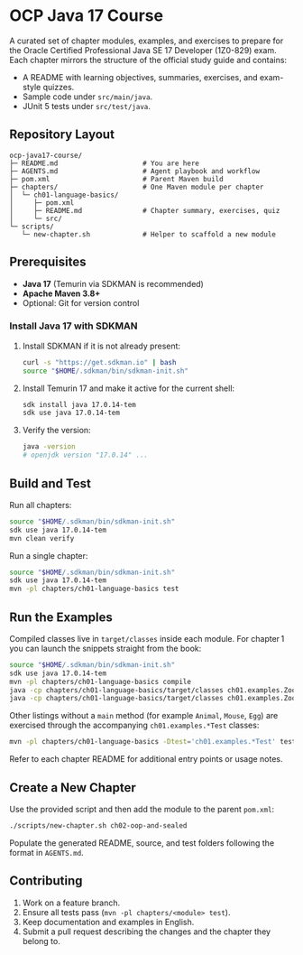 # OCP Java 17 Course

A curated set of chapter modules, examples, and exercises to prepare for the Oracle Certified Professional Java SE 17 Developer (1Z0-829) exam. Each chapter mirrors the structure of the official study guide and contains:

- A README with learning objectives, summaries, exercises, and exam-style quizzes.
- Sample code under `src/main/java`.
- JUnit 5 tests under `src/test/java`.

## Repository Layout
```
ocp-java17-course/
├─ README.md                     # You are here
├─ AGENTS.md                     # Agent playbook and workflow
├─ pom.xml                       # Parent Maven build
├─ chapters/                     # One Maven module per chapter
│  └─ ch01-language-basics/
│     ├─ pom.xml
│     ├─ README.md               # Chapter summary, exercises, quiz
│     └─ src/
└─ scripts/
   └─ new-chapter.sh             # Helper to scaffold a new module
```

## Prerequisites
- **Java 17** (Temurin via SDKMAN is recommended)
- **Apache Maven 3.8+**
- Optional: Git for version control

### Install Java 17 with SDKMAN
1. Install SDKMAN if it is not already present:
   ```bash
   curl -s "https://get.sdkman.io" | bash
   source "$HOME/.sdkman/bin/sdkman-init.sh"
   ```
2. Install Temurin 17 and make it active for the current shell:
   ```bash
   sdk install java 17.0.14-tem
   sdk use java 17.0.14-tem
   ```
3. Verify the version:
   ```bash
   java -version
   # openjdk version "17.0.14" ...
   ```

## Build and Test
Run all chapters:
```bash
source "$HOME/.sdkman/bin/sdkman-init.sh"
sdk use java 17.0.14-tem
mvn clean verify
```

Run a single chapter:
```bash
source "$HOME/.sdkman/bin/sdkman-init.sh"
sdk use java 17.0.14-tem
mvn -pl chapters/ch01-language-basics test
```

## Run the Examples
Compiled classes live in `target/classes` inside each module. For chapter 1 you can launch the snippets straight from the book:
```bash
source "$HOME/.sdkman/bin/sdkman-init.sh"
sdk use java 17.0.14-tem
mvn -pl chapters/ch01-language-basics compile
java -cp chapters/ch01-language-basics/target/classes ch01.examples.Zoo
java -cp chapters/ch01-language-basics/target/classes ch01.examples.ZooArguments Bronx Zoo
```
Other listings without a `main` method (for example `Animal`, `Mouse`, `Egg`) are exercised through the accompanying `ch01.examples.*Test` classes:
```bash
mvn -pl chapters/ch01-language-basics -Dtest='ch01.examples.*Test' test
```
Refer to each chapter README for additional entry points or usage notes.

## Create a New Chapter
Use the provided script and then add the module to the parent `pom.xml`:
```bash
./scripts/new-chapter.sh ch02-oop-and-sealed
```
Populate the generated README, source, and test folders following the format in `AGENTS.md`.

## Contributing
1. Work on a feature branch.
2. Ensure all tests pass (`mvn -pl chapters/<module> test`).
3. Keep documentation and examples in English.
4. Submit a pull request describing the changes and the chapter they belong to.
